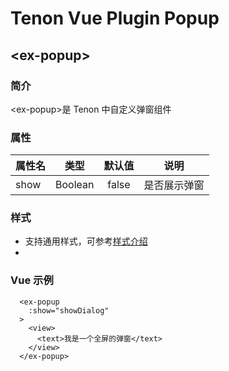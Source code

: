 # Tenon Vue Plugin Popup
## &lt;ex-popup&gt;

### 简介
&lt;ex-popup&gt;是 Tenon 中自定义弹窗组件

### 属性

| 属性名     |     类型 |   默认值   | 说明 |
| :-------- | :--------:| :------: | :-------:|
| show | Boolean | false | 是否展示弹窗|

### 样式

- 支持通用样式，可参考[样式介绍](https://hummer.didi.cn/doc-tenon#/zh-CN/basic_style)
- 
### Vue 示例
```
  <ex-popup
    :show="showDialog"
  >
    <view>
      <text>我是一个全屏的弹窗</text>
    </view>
  </ex-popup>
```

